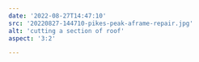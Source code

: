 ```yaml
---
date: '2022-08-27T14:47:10'
src: '20220827-144710-pikes-peak-aframe-repair.jpg'
alt: 'cutting a section of roof'
aspect: '3:2'

---
```

